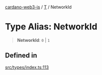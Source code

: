 [cardano-web3-js](../../../index.md) / [T](../index.md) / NetworkId

# Type Alias: NetworkId

> **NetworkId**: `0` \| `1`

## Defined in

[src/types/index.ts:113](https://github.com/xray-network/cardano-web3-js/blob/51359f53a33988f2d248eab0454f4ef69063970a/src/types/index.ts#L113)
